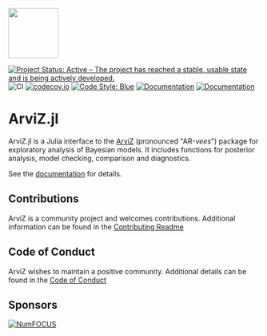 <img src="https://arviz-devs.github.io/ArviZ.jl/dev/assets/logo.png" height=100></img>

[![Project Status: Active – The project has reached a stable, usable state and is being actively developed.](https://www.repostatus.org/badges/latest/active.svg)](https://www.repostatus.org/#active)
![CI](https://github.com/arviz-devs/ArviZ.jl/workflows/CI/badge.svg)
[![codecov.io](https://codecov.io/github/arviz-devs/ArviZ.jl/coverage.svg?branch=master)](https://codecov.io/github/arviz-devs/ArviZ.jl?branch=master)
[![Code Style: Blue](https://img.shields.io/badge/code%20style-blue-4495d1.svg)](https://github.com/invenia/BlueStyle)
[![Documentation](https://img.shields.io/badge/docs-stable-blue.svg)](https://arviz-devs.github.io/ArviZ.jl/stable)
[![Documentation](https://img.shields.io/badge/docs-dev-blue.svg)](https://arviz-devs.github.io/ArviZ.jl/dev)

# ArviZ.jl

ArviZ.jl is a Julia interface to the [ArviZ](https://arviz-devs.github.io/arviz/) (pronounced "AR-_vees_") package for exploratory analysis of Bayesian models.
It includes functions for posterior analysis, model checking, comparison and diagnostics.

See the [documentation](https://arviz-devs.github.io/ArviZ.jl/stable) for details.

## Contributions
ArviZ is a community project and welcomes contributions.
Additional information can be found in the [Contributing Readme](https://github.com/arviz-devs/ArviZ.jl/blob/master/CONTRIBUTING.md)

## Code of Conduct
ArviZ wishes to maintain a positive community. Additional details
can be found in the [Code of Conduct](https://github.com/arviz-devs/ArviZ.jl/blob/master/CODE_OF_CONDUCT.md)

## Sponsors
[![NumFOCUS](https://i0.wp.com/numfocus.org/wp-content/uploads/2019/06/AffiliatedProject.png)](https://numfocus.org)
